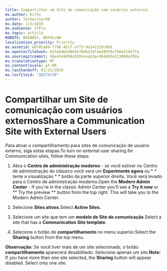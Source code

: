 ```yaml
---
title: Compartilhar um Site de comunicação com usuários externos
ms.author: kirks
author: Techwriter40
ms.date: 1/3/2019
ms.audience: ITPro
ms.topic: article
ROBOTS: NOINDEX, NOFOLLOW
localization_priority: Priority
ms.assetid: e0701ab9-7798-42cf-af73-9e14132dc669
ms.openlocfilehash: b25eb4b5d093e78db23dfab499f0cf9da519e7fa
ms.sourcegitcommit: d6ea5e9458a2b8ceaab3ac4bd483e1130b9a398a
ms.translationtype: MT
ms.contentlocale: pt-BR
ms.lasthandoff: 01/15/2019
ms.locfileid: "28274178"
---
```

# <a name="share-a-communication-site-with-external-users"></a><span data-ttu-id="fef8b-102">Compartilhar um Site de comunicação com usuários externos</span><span class="sxs-lookup"><span data-stu-id="fef8b-102">Share a Communication Site with External Users</span></span>

<span data-ttu-id="fef8b-103">Para ativar o compartilhamento para sites de comunicação de usuário externo, siga estas etapas:</span><span class="sxs-lookup"><span data-stu-id="fef8b-103">To turn on external user sharing for Communication sites, follow these steps:</span></span> 
  
1. <span data-ttu-id="fef8b-p101">Abra o **Centro de administração moderno** - se você estiver no Centro de administração do clássico você verá um **Experimente agora** ou \* \* tente a visualização \* \* botão da parte superior direita. Você será levado para o Centro de administração moderno.</span><span class="sxs-lookup"><span data-stu-id="fef8b-p101">Open the **Modern Admin Center** - If you're in the classic Admin Center you'll see a **Try it now** or \*\* Try the preview \*\* button from the top right. This will take you to the Modern Admin Center.</span></span> 
  
2. <span data-ttu-id="fef8b-106">Selecione **Sites ativos.**</span><span class="sxs-lookup"><span data-stu-id="fef8b-106">Select **Active Sites.**</span></span>
  
3. <span data-ttu-id="fef8b-107">Selecione um site que tem um **modelo de Site de comunicação**.</span><span class="sxs-lookup"><span data-stu-id="fef8b-107">Select a site that has a **Communication Site template**.</span></span> 
  
4. <span data-ttu-id="fef8b-108">Selecione o botão de **compartilhamento** no menu superior.</span><span class="sxs-lookup"><span data-stu-id="fef8b-108">Select the **Sharing** button from the top menu.</span></span> 
  
 <span data-ttu-id="fef8b-p102">**Observação:** Se você tiver mais de um site selecionado, o botão **compartilhamento** aparecerá desabilitado. Selecione apenas um site.</span><span class="sxs-lookup"><span data-stu-id="fef8b-p102">**Note:** If you have more than one site selected, the **Sharing** button will appear disabled. Select only one site.</span></span> 
  

